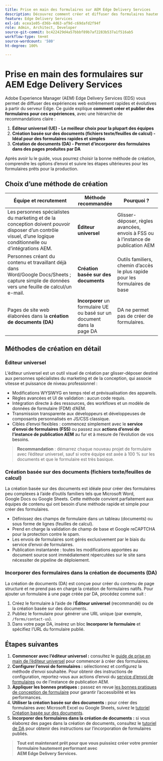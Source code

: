 ```yaml
---
title: Prise en main des formulaires sur AEM Edge Delivery Services
description: Découvrez comment créer et diffuser des formulaires hautement performants sur Adobe Experience Manager Edge Delivery Services, en mettant l’accent sur l’approche de création utilisant l’éditeur universel.
feature: Edge Delivery Services
exl-id: ecea1e05-d36b-4d63-af9d-c69dafd2f94f
role: Admin, Architect, Developer
source-git-commit: bc422429d4a57bbbf89b7af2283b537a1f516ab5
workflow-type: tm+mt
source-wordcount: '580'
ht-degree: 100%

---
```



# Prise en main des formulaires sur AEM Edge Delivery Services

<!--
<span class="preview"> This is a pre-release feature available through our <a href="https://experienceleague.adobe.com/docs/experience-manager-cloud-service/content/release-notes/prerelease.html?lang=fr#new-features">pre-release channel</a>. </span>
-->

Adobe Experience Manager (AEM) Edge Delivery Services (EDS) vous permet de diffuser des expériences web extrêmement rapides et évolutives à partir du serveur Edge. Ce guide explique **comment créer et publier des formulaires pour ces expériences**, avec une hiérarchie de recommandations claire :

1. **Éditeur universel (UE) - Le meilleur choix pour la plupart des équipes**
2. **Création basée sur des documents (fichiers texte/feuilles de calcul) - Idéal pour des formulaires rapides et simples**
3. **Création de documents (DA) - Permet d’incorporer des formulaires dans des pages produites par DA**

Après avoir lu le guide, vous pourrez choisir la bonne méthode de création, comprendre les options d’envoi et suivre les étapes ultérieures pour les formulaires prêts pour la production.



## Choix d’une méthode de création

| Équipe et recrutement | Méthode recommandée | Pourquoi ? |
|--------------------|--------------------|-----|
| Les personnes spécialistes du marketing et de la conception doivent pouvoir disposer d’un contrôle visuel, d’une logique conditionnelle ou d’intégrations AEM. | **Éditeur universel** | Glisser-déposer, règles avancées, envois à FSS ou à l’instance de publication AEM |
| Personnes créant du contenu et travaillant déjà dans Word/Google Docs/Sheets ; capture simple de données vers une feuille de calcul/un e-mail. | **Création basée sur des documents** | Outils familiers, chemin d’accès le plus rapide pour les formulaires de base |
| Pages de site web élaborées dans la **création de documents (DA)** | **Incorporer** un formulaire UE ou basé sur un document dans la page DA | DA ne permet pas de créer de formulaires. |


## Méthodes de création en détail

### Éditeur universel

L’éditeur universel est un outil visuel de création par glisser-déposer destiné aux personnes spécialistes du marketing et de la conception, qui associe vitesse et puissance de niveau professionnel :

- Modifications WYSIWYG en temps réel et prévisualisation des appareils.
- Règles avancées et UI de validation : aucun code requis.
- Intégration directe à des ressources, des workflows et un modèle de données de formulaire (FDM) d’AEM.
- Transmission transparente aux développeurs et développeuses de composants personnalisés en JS/CSS classique.
- Cibles d’envoi flexibles : commencez simplement avec le **service d’envoi de formulaires (FSS)** ou passez aux **actions d’envoi de l’instance de publication AEM** au fur et à mesure de l’évolution de vos besoins.

> **Recommandation** : démarrez chaque nouveau projet de formulaire avec l’éditeur universel, sauf si votre équipe est axée à 100 % sur les documents et que le formulaire est très basique.


### Création basée sur des documents (fichiers texte/feuilles de calcul)

La création basée sur des documents est idéale pour créer des formulaires peu complexes à l’aide d’outils familiers tels que Microsoft Word, Google Docs ou Google Sheets. Cette méthode convient parfaitement aux équipes de contenu qui ont besoin d’une méthode rapide et simple pour créer des formulaires.

- Définissez des champs de formulaire dans un tableau (documents) ou sous forme de lignes (feuilles de calcul).
- Prend en charge la validation de champ de base et Google reCAPTCHA pour la protection contre le spam.
- Les envois de formulaires sont gérés exclusivement par le biais du service d’envoi de formulaires.
- Publication instantanée : toutes les modifications apportées au document source sont immédiatement répercutées sur le site sans nécessiter de pipeline de déploiement.


### Incorporer des formulaires dans la création de documents (DA)

La création de documents (DA) est conçue pour créer du contenu de page structuré et ne prend pas en charge la création de formulaires natifs. Pour ajouter un formulaire à une page créée par DA, procédez comme suit :

1. Créez le formulaire à l’aide de l’**Éditeur universel** (recommandé) ou de la création basée sur des documents.
2. Publiez le formulaire pour générer une URL unique (par exemple, `/forms/contact-us`).
3. Dans votre page DA, insérez un bloc **Incorporer le formulaire** et spécifiez l’URL du formulaire publié.

<!-- 
## Feature Comparison

| Capability | Universal Editor | Document-Based | Document Authoring |
|------------|-----------------|----------------|--------------------|
| Visual drag-and-drop | ✅ | – | – |
| Advanced rules editor | ✅ | Limited | – |
| Attachments | ✅ | EA | – |
| reCAPTCHA Enterprise | ✅ | ✅ | Depends on embed |
| Submit to spreadsheet/email | ✅ (FSS) | ✅ (FSS) | Via embed |
| Submit to AEM workflows/FDM | ✅ | – | Via UE embed |
| Custom components (JS/CSS) | ✅ | ✅ | Via embed |
| Localization via Sites | ✅ | Manual | Via embed |

-->

## Étapes suivantes

1. **Commencer avec l’éditeur universel :** consultez le [guide de prise en main de l’éditeur universel](/help/edge/docs/forms/universal-editor/overview-universal-editor-for-edge-delivery-services-for-forms.md) pour commencer à créer des formulaires.
2. **Configurer l’envoi de formulaires :** sélectionnez et configurez la méthode d’envoi souhaitée. Pour obtenir des instructions de configuration, reportez-vous aux actions d’envoi du [service d’envoi de formulaires](/help/edge/docs/forms/configure-submission-action-for-eds-forms.md) ou de l’instance de publication AEM.
3. **Appliquer les bonnes pratiques :** passez en revue [les bonnes pratiques de conception de formulaire](/help/edge/docs/forms/universal-editor/best-practices-eds-forms.md) pour garantir l’accessibilité et les performances.
4. **Utiliser la création basée sur des documents :** pour créer des formulaires avec Microsoft Excel ou Google Sheets, suivez le [tutoriel Création basée sur des documents](/help/edge/docs/forms/tutorial.md).
5. **Incorporer des formulaires dans la création de documents :** si vous élaborez des pages dans la création de documents, consultez le [tutoriel de DA](https://www.aem.live/developer/da-tutorial?lang=fr) pour obtenir des instructions sur l’incorporation de formulaires publiés.

> **Tout est maintenant prêt pour que vous puissiez créer votre premier formulaire hautement performant avec AEM Edge Delivery Services.**
